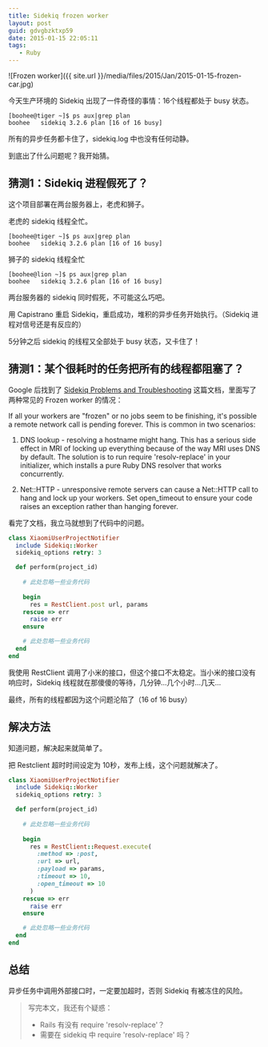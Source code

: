 ```yaml
---
title: Sidekiq frozen worker
layout: post
guid: gdvgbzktxp59
date: 2015-01-15 22:05:11
tags:
   - Ruby
---
```


![Frozen worker]({{ site.url }}/media/files/2015/Jan/2015-01-15-frozen-car.jpg)


今天生产环境的 Sidekiq 出现了一件奇怪的事情：16个线程都处于 busy 状态。

```
[boohee@tiger ~]$ ps aux|grep plan
boohee   sidekiq 3.2.6 plan [16 of 16 busy]
```
所有的异步任务都卡住了，sidekiq.log 中也没有任何动静。

到底出了什么问题呢？我开始猜。

## 猜测1：Sidekiq 进程假死了？

这个项目部署在两台服务器上，老虎和狮子。

老虎的 sidekiq 线程全忙。

```text
[boohee@tiger ~]$ ps aux|grep plan
boohee   sidekiq 3.2.6 plan [16 of 16 busy]
```

狮子的 sidekiq 线程全忙

```text
[boohee@lion ~]$ ps aux|grep plan
boohee   sidekiq 3.2.6 plan [16 of 16 busy]
```

两台服务器的 sidekiq 同时假死，不可能这么巧吧。

用 Capistrano 重启 Sidekiq，重启成功，堆积的异步任务开始执行。（Sidekiq 进程对信号还是有反应的）

5分钟之后 sidekiq 的线程又全部处于 busy 状态，又卡住了！

## 猜测1：某个很耗时的任务把所有的线程都阻塞了？

Google 后找到了 [Sidekiq Problems and Troubleshooting](https://github.com/mperham/sidekiq/wiki/Problems-and-Troubleshooting) 这篇文档，里面写了两种常见的 Frozen worker 的情况：

If all your workers are "frozen" or no jobs seem to be finishing, it's possible a remote network call is pending forever. This is common in two scenarios:

1. DNS lookup - resolving a hostname might hang. This has a serious side effect in MRI of locking up everything because of the way MRI uses DNS by default. The solution is to run require 'resolv-replace' in your initializer, which installs a pure Ruby DNS resolver that works concurrently.

2. Net::HTTP - unresponsive remote servers can cause a Net::HTTP call to hang and lock up your workers. Set open_timeout to ensure your code raises an exception rather than hanging forever.



看完了文档，我立马就想到了代码中的问题。


```ruby
class XiaomiUserProjectNotifier
  include Sidekiq::Worker
  sidekiq_options retry: 3

  def perform(project_id)
    
    # 此处忽略一些业务代码
    
    begin
      res = RestClient.post url, params
    rescue => err
      raise err
    ensure

    # 此处忽略一些业务代码
  end
end
```

我使用 RestClient 调用了小米的接口，但这个接口不太稳定。当小米的接口没有响应时，Sidekiq 线程就在那傻傻的等待，几分钟...几个小时...几天...

最终，所有的线程都因为这个问题沦陷了（16 of 16 busy）


## 解决方法

知道问题，解决起来就简单了。

把 Restclient 超时时间设定为 10秒，发布上线，这个问题就解决了。


```ruby
class XiaomiUserProjectNotifier
  include Sidekiq::Worker
  sidekiq_options retry: 3

  def perform(project_id)
    
    # 此处忽略一些业务代码
  
    begin
      res = RestClient::Request.execute(
        :method => :post,
        :url => url,
        :payload => params,
        :timeout => 10,
        :open_timeout => 10
      )
    rescue => err
      raise err
    ensure

    # 此处忽略一些业务代码
  end
end
```



## 总结

异步任务中调用外部接口时，一定要加超时，否则 Sidekiq 有被冻住的风险。


> 写完本文，我还有个疑惑：
> 
> * Rails 有没有 require 'resolv-replace'？
> * 需要在 sidekiq 中 require 'resolv-replace' 吗？


